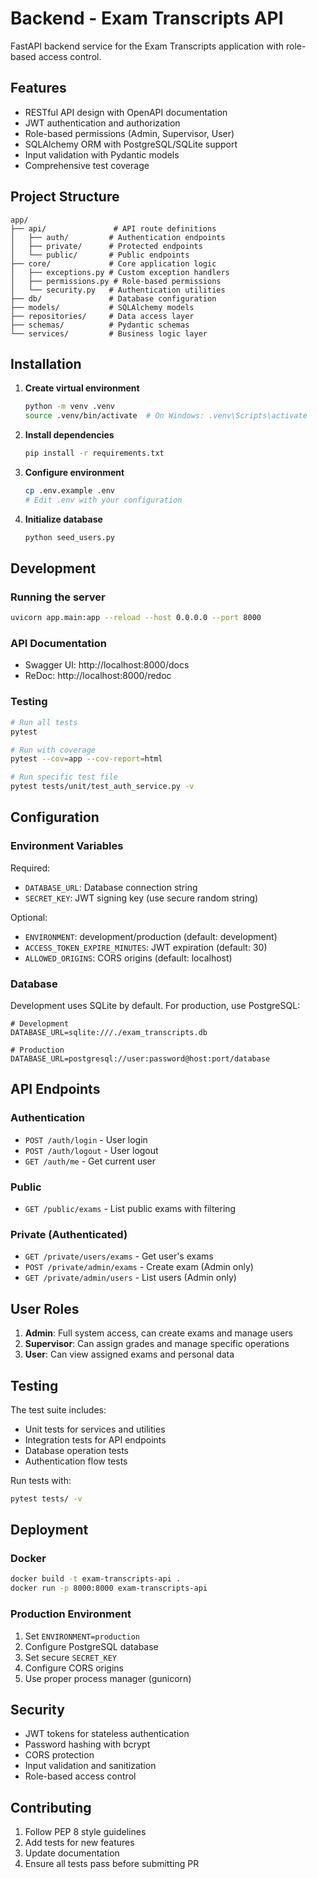 # Backend - Exam Transcripts API

FastAPI backend service for the Exam Transcripts application with role-based access control.

## Features

- RESTful API design with OpenAPI documentation
- JWT authentication and authorization
- Role-based permissions (Admin, Supervisor, User)
- SQLAlchemy ORM with PostgreSQL/SQLite support
- Input validation with Pydantic models
- Comprehensive test coverage

## Project Structure

```
app/
├── api/               # API route definitions
│   ├── auth/         # Authentication endpoints
│   ├── private/      # Protected endpoints
│   └── public/       # Public endpoints
├── core/             # Core application logic
│   ├── exceptions.py # Custom exception handlers
│   ├── permissions.py # Role-based permissions
│   └── security.py   # Authentication utilities
├── db/               # Database configuration
├── models/           # SQLAlchemy models
├── repositories/     # Data access layer
├── schemas/          # Pydantic schemas
└── services/         # Business logic layer
```

## Installation

1. **Create virtual environment**
   ```bash
   python -m venv .venv
   source .venv/bin/activate  # On Windows: .venv\Scripts\activate
   ```

2. **Install dependencies**
   ```bash
   pip install -r requirements.txt
   ```

3. **Configure environment**
   ```bash
   cp .env.example .env
   # Edit .env with your configuration
   ```

4. **Initialize database**
   ```bash
   python seed_users.py
   ```

## Development

### Running the server
```bash
uvicorn app.main:app --reload --host 0.0.0.0 --port 8000
```

### API Documentation
- Swagger UI: http://localhost:8000/docs
- ReDoc: http://localhost:8000/redoc

### Testing
```bash
# Run all tests
pytest

# Run with coverage
pytest --cov=app --cov-report=html

# Run specific test file
pytest tests/unit/test_auth_service.py -v
```

## Configuration

### Environment Variables

Required:
- `DATABASE_URL`: Database connection string
- `SECRET_KEY`: JWT signing key (use secure random string)

Optional:
- `ENVIRONMENT`: development/production (default: development)
- `ACCESS_TOKEN_EXPIRE_MINUTES`: JWT expiration (default: 30)
- `ALLOWED_ORIGINS`: CORS origins (default: localhost)

### Database

Development uses SQLite by default. For production, use PostgreSQL:

```env
# Development
DATABASE_URL=sqlite:///./exam_transcripts.db

# Production
DATABASE_URL=postgresql://user:password@host:port/database
```

## API Endpoints

### Authentication
- `POST /auth/login` - User login
- `POST /auth/logout` - User logout
- `GET /auth/me` - Get current user

### Public
- `GET /public/exams` - List public exams with filtering

### Private (Authenticated)
- `GET /private/users/exams` - Get user's exams
- `POST /private/admin/exams` - Create exam (Admin only)
- `GET /private/admin/users` - List users (Admin only)

## User Roles

1. **Admin**: Full system access, can create exams and manage users
2. **Supervisor**: Can assign grades and manage specific operations
3. **User**: Can view assigned exams and personal data

## Testing

The test suite includes:
- Unit tests for services and utilities
- Integration tests for API endpoints
- Database operation tests
- Authentication flow tests

Run tests with:
```bash
pytest tests/ -v
```

## Deployment

### Docker
```bash
docker build -t exam-transcripts-api .
docker run -p 8000:8000 exam-transcripts-api
```

### Production Environment
1. Set `ENVIRONMENT=production`
2. Configure PostgreSQL database
3. Set secure `SECRET_KEY`
4. Configure CORS origins
5. Use proper process manager (gunicorn)

## Security

- JWT tokens for stateless authentication
- Password hashing with bcrypt
- CORS protection
- Input validation and sanitization
- Role-based access control

## Contributing

1. Follow PEP 8 style guidelines
2. Add tests for new features
3. Update documentation
4. Ensure all tests pass before submitting PR
